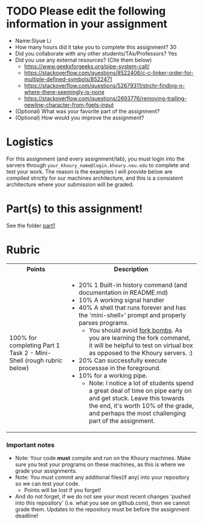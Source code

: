 # TODO Please edit the following information in your assignment

- Name:Siyue Li
- How many hours did it take you to complete this assignment? 30
- Did you collaborate with any other students/TAs/Professors? Yes
- Did you use any external resources? (Cite them below)
  - https://www.geeksforgeeks.org/pipe-system-call/
  - https://stackoverflow.com/questions/8522406/c-c-linker-order-for-multiple-defined-symbols/8522471
  - https://stackoverflow.com/questions/52679311/strchr-finding-n-where-there-seemingly-is-none
  - https://stackoverflow.com/questions/2693776/removing-trailing-newline-character-from-fgets-input
- (Optional) What was your favorite part of the assignment?
- (Optional) How would you improve the assignment?

# Logistics

For this assignment (and every assignment/lab), you must login into the servers through `your_khoury_name@login.khoury.neu.edu` to complete and test your work. The reason is the examples I will provide below are compiled strictly for our machines architecture, and this is a consistent architecture where your submission will be graded.

# Part(s) to this assignment!

See the folder [part1](./part1/)

# Rubric

 <table>
  <tbody>
    <tr>
      <th>Points</th>
      <th align="center">Description</th>
    </tr>
     <tr>
      <td>100% for completing Part 1 Task 2 - Mini-Shell (rough rubric below)</td>
      <td align="left"><ul><li>20% 1 Built-in history command (and documentation in README.md)</li><li>10% A working signal handler</li><li>40% A shell that runs forever and has the 'mini-shell>' prompt and properly parses programs.<ul><li> You should avoid <a href="https://en.wikipedia.org/wiki/Fork_bomb">fork bombs</a>. As you are learning the fork command, it will be helpful to test on virtual box as opposed to the Khoury servers. :)</li></ul></li><li>20% Can successfully execute processse in the foreground.<li> 10% for a working pipe.<ul><li>Note: I notice a lot of students spend a great deal of time on pipe early on and get stuck. Leave this towards the end, it's worth 10% of the grade, and perhaps the most challenging part of the assignment.</li></ul></li></li></ul></td>
    </tr>
  </tbody>
</table>

### Important notes

* Note: Your code **must** compile and run on the Khoury machines. Make sure you test your programs on these machines, as this is where we grade your assignments.
* Note: You must commit any additional files(if any) into your repository so we can test your code.
  * Points will be lost if you forget!
* And do not forget, if we do not see your most recent changes 'pushed into this repository' (i.e. what you see on github.com), then we cannot grade them. Updates to the repository must be before the assignment deadline!
